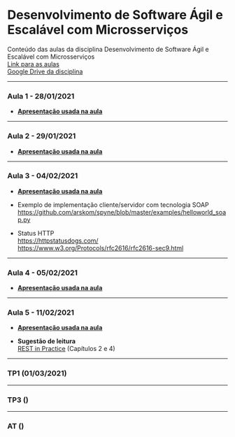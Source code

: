 # Desenvolvimento de Software Ágil e Escalável com Microsserviços
Conteúdo das aulas da disciplina Desenvolvimento de Software Ágil e Escalável com Microsserviços
<br>[Link para as aulas](https://infnet.zoom.us/j/97376748620)
<br>[Google Drive da disciplina](https://drive.google.com/drive/folders/1osJagdG0BF8OBMlKBrH3BdLpG1oxM8PG)

---

### Aula 1 - 28/01/2021
* **[Apresentação usada na aula](https://docs.google.com/presentation/d/16cRYYU9KpwOEqP-6REYgsEwNfbbU2zjl_Pf4DykQKU4/edit#slide=id.g5d9207ba27_0_0)**

---

### Aula 2 - 29/01/2021
* **[Apresentação usada na aula](https://docs.google.com/presentation/d/1MOK3rrxY-pJP1gU7ovpD16NHN0ocgNnXJV2EjeVWSDM/edit#slide=id.g5d9207ba27_0_0)**

---

### Aula 3 - 04/02/2021
* **[Apresentação usada na aula](https://docs.google.com/presentation/d/1XrCLcPm8Lqdm5V9NEFAk3uSQlRLvRAEJdzsQQMib7TU/edit?usp=sharing)**

* Exemplo de implementação cliente/servidor com tecnologia SOAP
<br>https://github.com/arskom/spyne/blob/master/examples/helloworld_soap.py

* Status HTTP
<br>https://httpstatusdogs.com/
<br>https://www.w3.org/Protocols/rfc2616/rfc2616-sec9.html

---

### Aula 4 - 05/02/2021
* **[Apresentação usada na aula](https://docs.google.com/presentation/d/18tYeKAb3Jh5-KKeUutVIFWNXwWvpYsgTOPDmZAqK40k/edit#slide=id.g5d9207ba27_0_0)**

---

### Aula 5 - 11/02/2021
* **[Apresentação usada na aula](https://docs.google.com/presentation/d/1vBK0pUBpR9zreNHT2-Mrj9gCs7U80Z8RycAOxFJTX1s/edit#slide=id.g5d9207ba27_0_0)**

* **Sugestão de leitura**
<br>[REST in Practice](https://learning.oreilly.com/library/view/rest-in-practice/9781449383312/ch04.html) (Capítulos 2 e 4)

---

### TP1 (01/03/2021)
---
### TP3 ()
---
### AT ()

